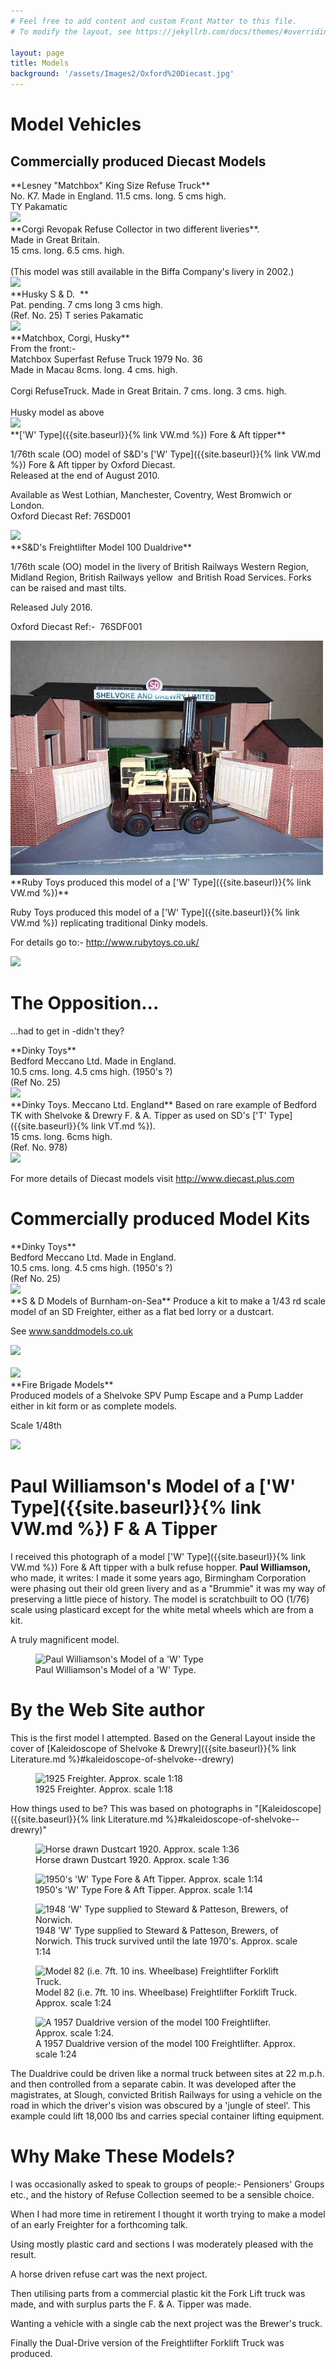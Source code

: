 ```yaml
---
# Feel free to add content and custom Front Matter to this file.
# To modify the layout, see https://jekyllrb.com/docs/themes/#overriding-theme-defaults

layout: page
title: Models
background: '/assets/Images2/Oxford%20Diecast.jpg'
---
```

# Model Vehicles

## Commercially produced Diecast Models

<div class="container models" markdown="1">
<div class="row">
<div class="col-sm-8" markdown="1">
**Lesney "Matchbox" King Size Refuse Truck** <br>
No. K7. Made in England. 11.5 cms. long. 5 cms high.<br>
TY Pakamatic
</div>
<div class="col-sm-4"><img class="img-fluid" src="{{ site.baseurl }}/assets/Images/Model%201.jpg" border="0" /></div>
</div>


<div class="row">
<div class="col-sm-8" markdown="1">
**Corgi Revopak Refuse Collector in two different liveries**.<br>
Made in Great Britain. <br>
15 cms. long. 6.5 cms. high.<br>
<br>(This model was still available in the Biffa Company's livery in 2002.)
</div>
<div class="col-sm-4"><img class="img-fluid" src="{{ site.baseurl }}/assets/Images/Model%202.jpg" border="0" /></div>
</div>


<div class="row">
<div class="col-sm-8" markdown="1">
**Husky S &amp; D. &nbsp;**<br>
Pat. pending. 7 cms long 3 cms high.<br>
(Ref. No. 25) T series Pakamatic
</div>
<div class="col-sm-4"><img class="img-fluid" src="{{ site.baseurl }}/assets/Images/Model%203A.jpg" border="0" /></div>
</div>

<div class="row">
<div class="col-sm-8" markdown="1">
**Matchbox, Corgi, Husky**<br>
From the front:-
<br>Matchbox Superfast Refuse Truck 1979 No. 36<br>
Made in Macau 8cms. long. 4 cms. high.<br>
<br>Corgi RefuseTruck. Made in Great Britain. 7 cms. long. 3 cms. high.<br>
<br>Husky model as above
</div>
<div class="col-sm-4"><img class="img-fluid" src="{{ site.baseurl }}/assets/Images/Model%203.jpg" border="0" /></div>
</div>


<div class="row">
<div class="col-sm-8" markdown="1">
**['W' Type]({{site.baseurl}}{% link VW.md %}) Fore &amp; Aft tipper**

1/76th scale (OO) model of S&amp;D's ['W' Type]({{site.baseurl}}{% link VW.md %}) Fore &amp; Aft tipper by Oxford Diecast. 
<br>Released at the end of August 2010.

Available as West Lothian, Manchester, Coventry, West Bromwich or London. 
<br>
Oxford Diecast Ref: 76SD001
</div>
<div class="col-sm-4"><img class="img-fluid" src="{{ site.baseurl }}/assets/Images2/Oxford%20Diecast.jpg" border="0" /></div>
</div>


<div class="row">
<div class="col-sm-8" markdown="1">
**S&amp;D's Freightlifter Model 100 Dualdrive** 

1/76th scale (OO) model in the livery of British Railways Western Region, Midland Region, British Railways yellow &nbsp;and British Road Services. Forks can be raised and mast tilts. 

Released July 2016. 

Oxford Diecast Ref:- &nbsp;76SDF001 
</div>
<div class="col-sm-4"><img class="img-fluid" src="assets/Images2/Freightlifter%20model.JPG" border="0" /></div>
</div>

<div class="row">
<div class="col-sm-8" markdown="1">
**Ruby Toys produced this model of a ['W' Type]({{site.baseurl}}{% link VW.md %})**

Ruby Toys produced this model of a ['W' Type]({{site.baseurl}}{% link VW.md %}) replicating traditional 
Dinky models.

For details go to:- <a href="http://www.rubytoys.co.uk/" target="_blank">http://www.rubytoys.co.uk/</a>
</div>
<div class="col-sm-4"><img class="img-fluid" src="{{ site.baseurl }}/assets/Images2/Ruby%20Toys.jpg" border="0" /></div>
</div>


</div>


# The Opposition...

...had to get in -didn't they?

<div class="container models" markdown="1">
<div class="row">
<div class="col-sm-8" markdown="1">
**Dinky Toys**<br>
Bedford Meccano Ltd. Made in England.<br>
10.5 cms. long. 4.5 cms high. (1950's ?)<br>
(Ref No. 25)
</div>
<div class="col-sm-4"><img class="img-fluid" src="{{ site.baseurl }}/assets/Images/Model%205.jpg" border="0" /></div>
</div>

<div class="row">
<div class="col-sm-8" markdown="1">
**Dinky Toys. Meccano Ltd. England**
Based on rare example of Bedford TK with Shelvoke &amp; Drewry F. &amp; A. Tipper as used on SD's ['T' Type]({{site.baseurl}}{% link VT.md %}).<br>
15 cms. long. 6cms high.<br>
(Ref. No. 978)
</div>
<div class="col-sm-4"><img class="img-fluid" src="{{ site.baseurl }}/assets/Images/Model%206.jpg" border="0" /></div>
</div>


</div>

For more details of Diecast models visit <a href="http://www.diecast.plus.com">http://www.diecast.plus.com</a>

# Commercially produced Model Kits

<div class="container models" markdown="1">
<div class="row">
<div class="col-sm-8" markdown="1">
**Dinky Toys**<br>
Bedford Meccano Ltd. Made in England.<br>
10.5 cms. long. 4.5 cms high. (1950's ?)<br>
(Ref No. 25)
</div>
<div class="col-sm-4"><img class="img-fluid" src="{{ site.baseurl }}/assets/Images/Model%205.jpg" border="0" /></div>
</div>

<div class="row">
<div class="col-sm-8" markdown="1">**S &amp; D Models of Burnham-on-Sea**
Produce a kit to make a 1/43 rd scale model of an SD Freighter, either as a flat bed lorry or a dustcart.

See <a href="http://www.sanddmodels.co.uk" target="_blank">www.sanddmodels.co.uk</a>
</div>
<div class="col-sm-4">
<img class="img-fluid" src="{{ site.baseurl }}/assets/Images2/SD%20%20Freighter.jpg" border="0" /><br><br>
<img class="img-fluid" src="{{ site.baseurl }}/assets/Images2/Freighter%20model.jpg" border="0" /></div>
</div>


<div class="row">
<div class="col-sm-8" markdown="1">**Fire Brigade Models**<br>
Produced models of a Shelvoke SPV Pump Escape and a Pump Ladder either in kit form or as complete models.

Scale 1/48th
</div>
<div class="col-sm-4">
<img class="img-fluid" src="{{ site.baseurl }}/assets/Images2/FBModel.jpg" border="0" /></div>
</div>

</div>

# Paul Williamson's Model of a ['W' Type]({{site.baseurl}}{% link VW.md %}) F &amp; A Tipper

I received this photograph of a model ['W' Type]({{site.baseurl}}{% link VW.md %}) Fore &amp; Aft tipper with a bulk refuse hopper. <b>Paul Williamson, </b>who made, it writes: I made it some years ago, Birmingham Corporation were phasing out their old green livery and as a "Brummie" it was my way of preserving a little piece of history.
The model is scratchbuilt to OO (1/76) scale using plasticard except for the white metal wheels which are from a kit.

A truly magnificent model.

<figure class="figure w-100 text-center">
  <img src="{{ site.baseurl }}/assets/Images2/SDModel.jpg" class="figure-img img-fluid rounded" alt="Paul Williamson's Model of a 'W' Type">
  <figcaption class="figure-caption text-center">Paul Williamson's Model of a 'W' Type.</figcaption>
</figure> 

# By the Web Site author

This is the first model I attempted. Based on the General Layout inside the cover of [Kaleidoscope of Shelvoke &amp; Drewry]({{site.baseurl}}{% link Literature.md %}#kaleidoscope-of-shelvoke--drewry)

<figure class="figure w-100 text-center">
  <img src="{{ site.baseurl }}/assets/Images/Freighter%20Model.jpg" class="figure-img img-fluid rounded" alt="1925 Freighter. Approx. scale 1:18 ">
  <figcaption class="figure-caption text-center">1925 Freighter. Approx. scale 1:18 </figcaption>
</figure> 

How things used to be? This was based on photographs in "[Kaleidoscope]({{site.baseurl}}{% link Literature.md %}#kaleidoscope-of-shelvoke--drewry)"

<figure class="figure w-100 text-center">
  <img src="{{ site.baseurl }}/assets/Images/Horse.jpg" class="figure-img img-fluid rounded" alt="Horse drawn Dustcart 1920. Approx. scale 1:36">
  <figcaption class="figure-caption text-center">Horse drawn Dustcart 1920. Approx. scale 1:36</figcaption>
</figure>


<figure class="figure w-100 text-center">
  <img src="{{ site.baseurl }}/assets/Images/F%20%26%20A%20Model.jpg" class="figure-img img-fluid rounded" alt="1950's 'W' Type Fore &amp; Aft Tipper. Approx. scale 1:14">
  <figcaption class="figure-caption text-center">1950's 'W' Type Fore &amp; Aft Tipper. Approx. scale 1:14</figcaption>
</figure>



<figure class="figure w-100 text-center">
  <img src="{{ site.baseurl }}/assets/Images/W%20Type%20Model.jpg" class="figure-img img-fluid rounded" alt="1948 'W' Type supplied to Steward &amp; Patteson, Brewers, of Norwich.">
  <figcaption class="figure-caption text-center">1948 'W' Type supplied to Steward &amp; Patteson, Brewers, of Norwich. This truck survived until the late 1970's. Approx. scale 1:14</figcaption>
</figure>


<figure class="figure w-100 text-center">
  <img src="{{ site.baseurl }}/assets/Images/FL80%20Model.jpg" class="figure-img img-fluid rounded" alt="Model 82 (i.e. 7ft. 10 ins. Wheelbase) Freightlifter Forklift Truck.">
  <figcaption class="figure-caption text-center">Model 82 (i.e. 7ft. 10 ins. Wheelbase) Freightlifter Forklift Truck. Approx. scale 1:24</figcaption>
</figure>

<figure class="figure w-100 text-center">
  <img src="{{ site.baseurl }}/assets/Images/Dual%20Drive.jpg" class="figure-img img-fluid rounded" alt="A 1957 Dualdrive version of the model 100 Freightlifter. Approx. scale 1:24.">
  <figcaption class="figure-caption text-center">A 1957 Dualdrive version of the model 100 Freightlifter. Approx. scale 1:24</figcaption>
</figure>

The Dualdrive could be driven like a normal truck between sites at 22 m.p.h. and then controlled from a separate cabin. It was developed after the magistrates, at Slough, convicted British Railways for using a vehicle on the road in which the driver's vision was obscured by a 'jungle of steel'. This example could lift 18,000 lbs and carries special container lifting equipment.


# Why Make These Models?

I was occasionally asked to speak to groups of people:- Pensioners' Groups etc., and the history of Refuse Collection seemed to be a sensible choice.

When I had more time in retirement I thought it worth trying to make a model of an early Freighter for a forthcoming talk. 

Using mostly plastic card and sections I was moderately pleased with the result. 

A horse driven refuse cart was the next project.

Then utilising parts from a commercial plastic kit the Fork Lift truck was made, and with surplus parts the F. &amp; A. Tipper was made.

Wanting a vehicle with a single cab the next project was the Brewer's truck. 

Finally the Dual-Drive version of the Freightlifter Forklift Truck was produced.
